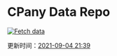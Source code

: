 # CPany Data Repo

[![Fetch data](https://github.com/yjl9903/CPany/actions/workflows/fetch.yml/badge.svg)](https://github.com/yjl9903/CPany/actions/workflows/fetch.yml)

<!-- START_SECTION: update_time -->
更新时间：[2021-09-04 21:39](https://www.timeanddate.com/worldclock/fixedtime.html?msg=Fetch+data&iso=20210904T213947&p1=237)
<!-- END_SECTION: update_time -->
